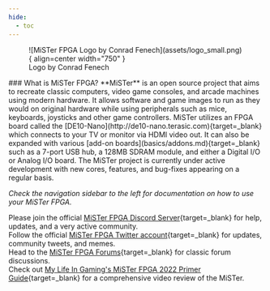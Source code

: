 ```yaml
---
hide:
  - toc
---
```

<figure markdown>
  ![MiSTer FPGA Logo by Conrad Fenech](assets/logo_small.png){ align=center width="750" }
  <figcaption>Logo by Conrad Fenech</figcaption>
</figure>
### What is MiSTer FPGA?
**MiSTer** is an open source project that aims to recreate classic computers, video game consoles, and arcade machines using modern hardware. It allows software and game images to run as they would on original hardware while using peripherals such as mice, keyboards, joysticks and other game controllers. MiSTer utilizes an FPGA board called the [DE10-Nano](http://de10-nano.terasic.com){target=_blank} which connects to your TV or monitor via HDMI video out. It can also be expanded with various [add-on boards](basics/addons.md){target=_blank} such as a 7-port USB hub, a 128MB SDRAM module, and either a Digital I/O or Analog I/O board. The MiSTer project is currently under active development with new cores, features, and bug-fixes appearing on a regular basis.

*Check the navigation sidebar to the left for documentation on how to use your MiSTer FPGA.*

Please join the official [MiSTer FPGA Discord Server](https://discord.gg/MiSTerFPGA){target=_blank} for help, updates, and a very active community.  
Follow the official [MiSTer FPGA Twitter account](https://twitter.com/MiSTerFPGABot/){target=_blank} for updates, community tweets, and memes.  
Head to the [MiSTer FPGA Forums](https://misterfpga.org){target=_blank} for classic forum discussions.  
Check out [My Life In Gaming's MiSTer FPGA 2022 Primer Guide](https://www.youtube.com/watch?v=rhT6YYRH1EI){target=_blank} for a comprehensive video review of the MiSTer.
